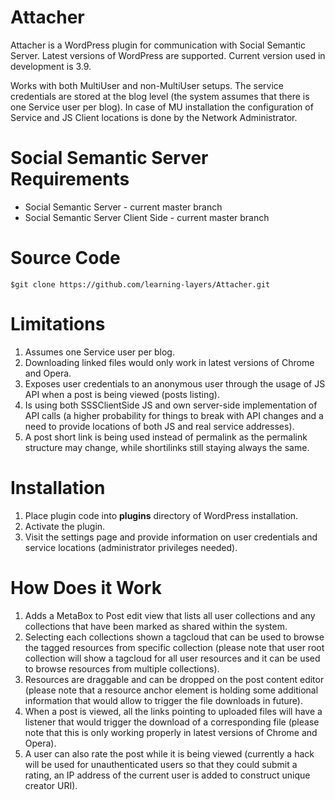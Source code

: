 Attacher
========

Attacher is a WordPress plugin for communication with Social Semantic Server.
Latest versions of WordPress are supported. Current version used in development
is 3.9.

Works with both MultiUser and non-MultiUser setups. The service credentials are
stored at the blog level (the system assumes that there is one Service user per
blog). In case of MU installation the configuration of Service and JS Client
locations is done by the Network Administrator.

Social Semantic Server Requirements
===================================

* Social Semantic Server - current master branch
* Social Semantic Server Client Side - current master branch

Source Code
===========

`$git clone https://github.com/learning-layers/Attacher.git`

Limitations
===========
1. Assumes one Service user per blog.
2. Downloading linked files would only work in latest versions of Chrome and
Opera.
3. Exposes user credentials to an anonymous user through the usage of JS API
when a post is being viewed (posts listing).
4. Is using both SSSClientSide JS and own server-side implementation of API
calls (a higher probability for things to break with API changes and a need to
provide locations of both JS and real service addresses).
5. A post short link is being used instead of permalink as the permalink
structure may change, while shortilinks still staying always the same.

Installation
============

1. Place plugin code into **plugins** directory of WordPress installation.
2. Activate the plugin.
3. Visit the settings page and provide information on user credentials and
service locations (administrator privileges needed).

How Does it Work
================
1. Adds a MetaBox to Post edit view that lists all user collections and any
collections that have been marked as shared within the system.
2. Selecting each collections shown a tagcloud that can be used to browse the
tagged resources from specific collection (please note that user root collection
will show a tagcloud for all user resources and it can be used to browse
resources from multiple collections).
3. Resources are draggable and can be dropped on the post content editor (please
note that a resource anchor element is holding some additional information that
would allow to trigger the file downloads in future).
4. When a post is viewed, all the links pointing to uploaded files will have a
listener that would trigger the download of a corresponding file (please note
that this is only working properly in latest versions of Chrome and Opera).
5. A user can also rate the post while it is being viewed (currently a hack will
be used for unauthenticated users so that they could submit a rating, an IP
address of the current user is added to construct unique creator URI).